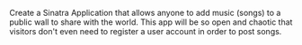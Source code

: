 Create a Sinatra Application that allows anyone to add music (songs) to a public wall to share with the world. This app will be so open and chaotic that visitors don't even need to register a user account in order to post songs.
